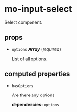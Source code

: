 # mo-input-select 

Select component. 

## props 

- `options` ***Array*** (*required*) 

  List of all options. 

## computed properties 

- `hasOptions` 

  Are there any options 

   **dependencies:** `options` 


